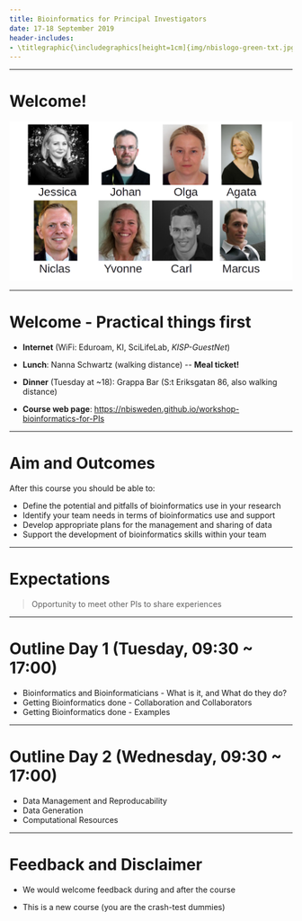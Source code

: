 ```yaml
---
title: Bioinformatics for Principal Investigators
date: 17-18 September 2019
header-includes:
- \titlegraphic{\includegraphics[height=1cm]{img/nbislogo-green-txt.jpg}\hspace*{4.5cm}~\includegraphics[height=1cm]{img/scilifelab_logo-green.jpg}}
---
```



---

# Welcome!

![](img/teachers.png)


---

# Welcome - Practical things first

- **Internet** (WiFi: Eduroam, KI, SciLifeLab, *KISP-GuestNet*)
- **Lunch**: Nanna Schwartz (walking distance) -- **Meal ticket!** 
- **Dinner** (Tuesday at ~18): Grappa Bar (S:t Eriksgatan 86, also walking distance)

- **Course web page**: <https://nbisweden.github.io/workshop-bioinformatics-for-PIs>


---

# Aim and Outcomes

After this course you should be able to:

- Define the potential and pitfalls of bioinformatics use in your research
- Identify your team needs in terms of bioinformatics use and support
- Develop appropriate plans for the management and sharing of data
- Support the development of bioinformatics skills within your team


---

# Expectations

> Opportunity to meet other PIs to share experiences


---

# Outline Day 1 (Tuesday, 09:30 ~ 17:00)

- Bioinformatics and Bioinformaticians - What is it, and What do they do?
- Getting Bioinformatics done - Collaboration and Collaborators
- Getting Bioinformatics done - Examples


---

# Outline Day 2 (Wednesday, 09:30 ~ 17:00)

- Data Management and Reproducability
- Data Generation
- Computational Resources


---

# Feedback and Disclaimer

- We would welcome feedback during and after the course

- This is a new course (you are the crash-test dummies)

